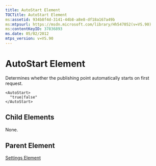 ```yaml
---
title: AutoStart Element
TOCTitle: AutoStart Element
ms:assetid: 934b8f4d-3141-44b8-a8e8-df18a167a49b
ms:mtpsurl: https://msdn.microsoft.com/library/Hh547052(v=VS.90)
ms:contentKeyID: 37836893
ms.date: 05/02/2012
mtps_version: v=VS.90
---
```


# AutoStart Element

Determines whether the publishing point automatically starts on first request.

    <AutoStart>
      "true|false"
    </AutoStart>

## Child Elements

None.

## Parent Element

[Settings Element](settings-element.md)
